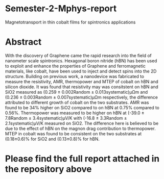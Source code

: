 # Semester-2-Mphys-report
Magnetotransport in thin cobalt films for spintronics applications


# Abstract
With the discovery of Graphene came the rapid research into the field of nanometer scale spintronics. Hexagonal boron nitride (hBN) has been used to exploit and enhance the properties of Graphene and ferromagnetic materials, like cobalt, have been used to inject and detect spins into the 2D structure. Building on previous work, a nanodevice was fabricated to measure the resistivity, AMR, thermopower and MTEP of cobalt on hBN and silicon dioxide. It was found that resistivity may was consitstent on hBN and SiO2 measured as (0.259 ± 0.002Random ± 0.013systematic)μΩm and (0.236 ± 0.003Random ± 0.007systematic)μΩm respectively, the difference attributed to different growth of cobalt on the two substrates. AMR was found to be 34% higher on SiO2 compared to on hBN at 0.75% compared to 0.56%. Thermopower was measured to be higher on hBN at (-39.0 ± 7.8Random ± 3.4systematic)μV/K with (-16.8 ± 3.3Random ± 2.1systematic)μV/K measured on SiO2. The difference here is believed to be due to the effect of hBN on the magnon drag contribution to thermopower. MTEP in cobalt was found to be consistent on the two substrates at (0.18±0.6)% for SiO2 and (0.13±0.8)% for hBN. 

# Please find the full report attached in the repository above
